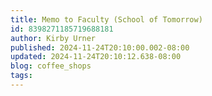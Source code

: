 ```yaml
---
title: Memo to Faculty (School of Tomorrow)
id: 8398271185719688181
author: Kirby Urner
published: 2024-11-24T20:10:00.002-08:00
updated: 2024-11-24T20:10:12.638-08:00
blog: coffee_shops
tags: 
---
```


